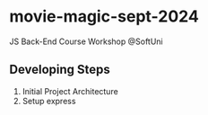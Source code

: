 # movie-magic-sept-2024
JS Back-End Course Workshop @SoftUni

## Developing Steps
 1. Initial Project Architecture
 2. Setup express

